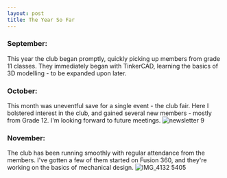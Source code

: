 ```yaml
---
layout: post
title: The Year So Far
---
```

### September:
This year the club began promptly, quickly picking up members from grade 11 classes. They immediately began with TinkerCAD, learning the basics of 3D modelling - to be expanded upon later.

### October:
This month was uneventful save for a single event - the club fair. Here I bolstered interest in the club, and gained several new members - mostly from Grade 12. I'm looking forward to future meetings.
![newsletter _9_](https://user-images.githubusercontent.com/82609469/143785603-3c94f7ff-97c2-4b22-ad9e-1d1c1831ae04.png)

### November:
The club has been running smoothly with regular attendance from the members. I've gotten a few of them started on Fusion 360, and they're working on the basics of mechanical design.
![IMG_4132 5405](https://user-images.githubusercontent.com/82609469/143785672-10cd00a6-df5c-4f10-a7b8-682ed7737f92.jpg)
